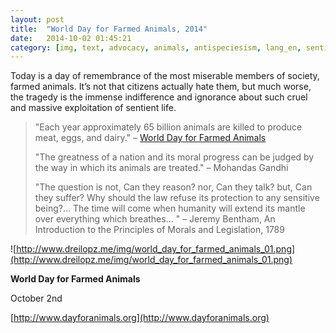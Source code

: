 ```yaml
---
layout: post
title:  "World Day for Farmed Animals, 2014"
date:   2014-10-02 01:45:21
category: [img, text, advocacy, animals, antispeciesism, lang_en, sentience, vegetarianism]
---
```


Today is a day of remembrance of the most miserable members of society, farmed
animals. It’s not that citizens actually hate them, but much worse, the tragedy
is the immense indifference and ignorance about such cruel and massive
exploitation of sentient life.

> "Each year approximately 65 billion animals are killed to produce meat, eggs,
> and dairy." – [World Day for Farmed Animals](http://www.dayforanimals.org)
>
> "The greatness of a nation and its moral progress can be judged by the way in
> which its animals are treated." – Mohandas Gandhi
>
> "The question is not, Can they reason? nor, Can they talk? but, Can they
> suffer? Why should the law refuse its protection to any sensitive being?...
> The time will come when humanity will extend its mantle over everything which
> breathes... " – Jeremy Bentham, An Introduction to the Principles of Morals
> and Legislation, 1789

![http://www.dreilopz.me/img/world_day_for_farmed_animals_01.png](http://www.dreilopz.me/img/world_day_for_farmed_animals_01.png)

**World Day for Farmed Animals**

October 2nd

[http://www.dayforanimals.org](http://www.dayforanimals.org)
